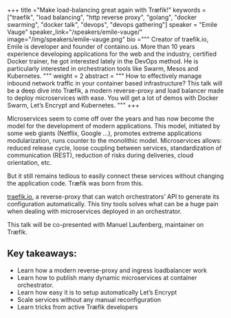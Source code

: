 +++
title ="Make load-balancing great again with Træfik!"
keywords = ["traefik", "load balancing", "http reverse proxy", "golang", "docker swarming", "docker talk", "devops", "devops gathering"]
speaker = "Emile Vauge"
speaker_link="/speakers/emile-vauge/"
image="/img/speakers/emile-vauge.png"
bio ="""
Creator of traefik.io, Emile is developer and founder of containo.us. More than 10 years experience developing applications for the web and the industry, certified Docker trainer, he got interested lately in the DevOps method. He is particularly interested in orchestration tools like Swarm, Mesos and Kubernetes.
"""
weight = 2
abstract = """
How to effectively manage inbound network traffic in your container based infrastructure? This talk will be a deep dive into Træfik, a modern reverse-proxy and load balancer made to deploy microservices with ease. You will get a lot of demos with Docker Swarm, Let’s Encrypt and Kubernetes.
"""
+++

Microservices seem to come off over the years and has now become the model for the development of modern applications. This model, initiated by some web giants (Netflix, Google …), promotes extreme applications modularization, runs counter to the monolithic model. Microservices allows: reduced release cycle, loose coupling between services, standardization of communication (REST), reduction of risks during deliveries, cloud orientation, etc.

But it still remains tedious to easily connect these services without changing the application code. Træfik was born from this.

[traefik.io](https://traefik.io), a reverse-proxy that can watch orchestrators’ API to generate its configuration automatically. This tiny tools solves what can be a huge pain when dealing with microservices deployed in an orchestrator.

This talk will be co-presented with Manuel Laufenberg, maintainer on Træfik.

## Key takeaways:

* Learn how a modern reverse-proxy and ingress loadbalancer work
* Learn how to publish many dynamic microservices at container orchestrator.
* Learn how easy it is to setup automatically Let’s Encrypt
* Scale services without any manual reconfiguration
* Learn tricks from active Træfik developers
